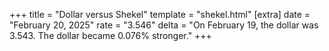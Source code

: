 +++
title = "Dollar versus Shekel"
template = "shekel.html"
[extra]
date = "February 20, 2025"
rate = "3.546"
delta = "On February 19, the dollar was 3.543. The dollar became 0.076% stronger."
+++

